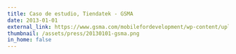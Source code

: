 ```yaml
---
title: Caso de estudio, Tiendatek - GSMA
date: 2013-01-01
external_link: https://www.gsma.com/mobilefordevelopment/wp-content/uploads/2013/01/Case_Study_-Tiendatek-Spanish.pdf
thumbnail: /assets/press/20130101-gsma.png
in_home: false
---
```

